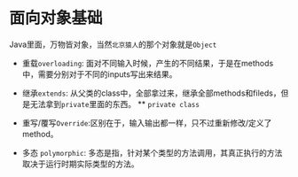 # 面向对象基础

Java里面，万物皆对象，当然`北京猿人`的那个对象就是`Object` <br>


* 重载`overloading`: 面对不同输入时候，产生的不同结果，于是在methods中，需要分别对于不同的inputs写出来结果。

* 继承`extends`: 从父类的class中，全部拿过来，继承全部methods和fileds，但是无法拿到`private`里面的东西。
  ** `private class` 

* 重写/覆写`Override`:区别在于，输入输出都一样，只不过重新修改/定义了method。

* 多态 `polymorphic`: 多态是指，针对某个类型的方法调用，其真正执行的方法取决于运行时期实际类型的方法。



